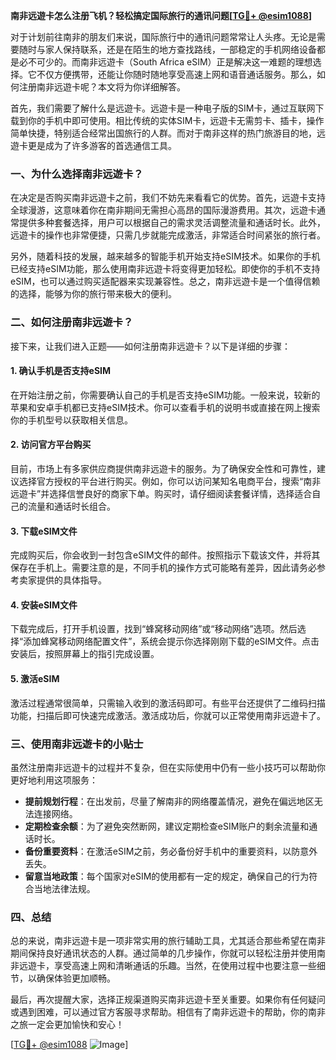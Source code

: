 **南非远遊卡怎么注册飞机？轻松搞定国际旅行的通讯问题[[TG💪+ @esim1088](https://t.me/s/esim1088)]**

对于计划前往南非的朋友们来说，国际旅行中的通讯问题常常让人头疼。无论是需要随时与家人保持联系，还是在陌生的地方查找路线，一部稳定的手机网络设备都是必不可少的。而南非远遊卡（South Africa eSIM）正是解决这一难题的理想选择。它不仅方便携带，还能让你随时随地享受高速上网和语音通话服务。那么，如何注册南非远遊卡呢？本文将为你详细解答。

首先，我们需要了解什么是远遊卡。远遊卡是一种电子版的SIM卡，通过互联网下载到你的手机中即可使用。相比传统的实体SIM卡，远遊卡无需剪卡、插卡，操作简单快捷，特别适合经常出国旅行的人群。而对于南非这样的热门旅游目的地，远遊卡更是成为了许多游客的首选通信工具。

### **一、为什么选择南非远遊卡？**

在决定是否购买南非远遊卡之前，我们不妨先来看看它的优势。首先，远遊卡支持全球漫游，这意味着你在南非期间无需担心高昂的国际漫游费用。其次，远遊卡通常提供多种套餐选择，用户可以根据自己的需求灵活调整流量和通话时长。此外，远遊卡的操作也非常便捷，只需几步就能完成激活，非常适合时间紧张的旅行者。

另外，随着科技的发展，越来越多的智能手机开始支持eSIM技术。如果你的手机已经支持eSIM功能，那么使用南非远遊卡将变得更加轻松。即使你的手机不支持eSIM，也可以通过购买适配器来实现兼容性。总之，南非远遊卡是一个值得信赖的选择，能够为你的旅行带来极大的便利。

### **二、如何注册南非远遊卡？**

接下来，让我们进入正题——如何注册南非远遊卡？以下是详细的步骤：

#### **1. 确认手机是否支持eSIM**
在开始注册之前，你需要确认自己的手机是否支持eSIM功能。一般来说，较新的苹果和安卓手机都已支持eSIM技术。你可以查看手机的说明书或直接在网上搜索你的手机型号以获取相关信息。

#### **2. 访问官方平台购买**
目前，市场上有多家供应商提供南非远遊卡的服务。为了确保安全性和可靠性，建议选择官方授权的平台进行购买。例如，你可以访问某知名电商平台，搜索“南非远遊卡”并选择信誉良好的商家下单。购买时，请仔细阅读套餐详情，选择适合自己的流量和通话时长组合。

#### **3. 下载eSIM文件**
完成购买后，你会收到一封包含eSIM文件的邮件。按照指示下载该文件，并将其保存在手机上。需要注意的是，不同手机的操作方式可能略有差异，因此请务必参考卖家提供的具体指导。

#### **4. 安装eSIM文件**
下载完成后，打开手机设置，找到“蜂窝移动网络”或“移动网络”选项。然后选择“添加蜂窝移动网络配置文件”，系统会提示你选择刚刚下载的eSIM文件。点击安装后，按照屏幕上的指引完成设置。

#### **5. 激活eSIM**
激活过程通常很简单，只需输入收到的激活码即可。有些平台还提供了二维码扫描功能，扫描后即可快速完成激活。激活成功后，你就可以正常使用南非远遊卡了。

### **三、使用南非远遊卡的小贴士**

虽然注册南非远遊卡的过程并不复杂，但在实际使用中仍有一些小技巧可以帮助你更好地利用这项服务：

- **提前规划行程**：在出发前，尽量了解南非的网络覆盖情况，避免在偏远地区无法连接网络。
- **定期检查余额**：为了避免突然断网，建议定期检查eSIM账户的剩余流量和通话时长。
- **备份重要资料**：在激活eSIM之前，务必备份好手机中的重要资料，以防意外丢失。
- **留意当地政策**：每个国家对eSIM的使用都有一定的规定，确保自己的行为符合当地法律法规。

### **四、总结**

总的来说，南非远遊卡是一项非常实用的旅行辅助工具，尤其适合那些希望在南非期间保持良好通讯状态的人群。通过简单的几步操作，你就可以轻松注册并使用南非远遊卡，享受高速上网和清晰通话的乐趣。当然，在使用过程中也要注意一些细节，以确保体验更加顺畅。

最后，再次提醒大家，选择正规渠道购买南非远遊卡至关重要。如果你有任何疑问或遇到困难，可以通过官方客服寻求帮助。相信有了南非远遊卡的帮助，你的南非之旅一定会更加愉快和安心！

[[TG💪+ @esim1088](https://t.me/s/esim1088) ![Image](https://i.postimg.cc/4NQfJmqS/Snipaste-2025-05-13-00-14-12.png)]